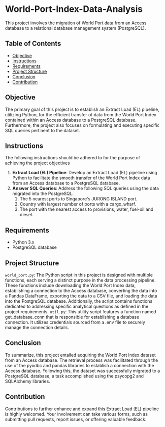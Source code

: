 # World-Port-Index-Data-Analysis
This project involves the migration of World Port data from an Access database to a relational database management system (PostgreSQL).

## Table of Contents
- [Objective](#objective)
- [Instructions](#instructions)
- [Requirements](#requirements)
- [Project Structure](#project-structure )
- [Conclusion](#Conclusion)
- [Contribution](#contribution)

## Objective
The primary goal of this project is to establish an Extract Load (EL) pipeline, utilizing Python, for the efficient transfer of data from the World Port Index contained within an Access database to a PostgreSQL database. Furthermore, the project also focuses on formulating and executing specific SQL queries pertinent to the dataset.

## Instructions
The following instructions should be adhered to for the purpose of achieving the project objectives
1. **Extract Load (EL) Pipeline**: Develop an Extract Load (EL) pipeline using Python to facilitate the smooth transfer of the World Port Index data from an Access database to a PostgreSQL database.
2. **Answer SQL Queries**: Address the following SQL queries using the data migrated into the PostgreSQL.
    1. The 5 nearest ports to Singapore's JURONG ISLAND port.
    2. Country with largest number of ports with a cargo_wharf.
    3. The port with the nearest access to provisions, water, fuel-oil and diesel.

## Requirements
- Python 3.x
- PostgreSQL database

## Project Structure  
`world_port.py`: The Python script in this project is designed with multiple functions, each serving a distinct purpose in the data processing pipeline. These functions include downloading the World Port Index data, establishing a connection to the Access database, converting the data into a Pandas DataFrame, exporting the data to a CSV file, and loading the data into the PostgreSQL database. Additionally, the script contains functions dedicated to addressing specific analytical questions as defined in the project requirements.
`util.py`: This utility script features a function named get_database_conn that is responsible for establishing a database connection. It utilizes credentials sourced from a .env file to securely manage the connection details.

## Conclusion
To summarize, this project entailed acquiring the World Port Index dataset from an Access database. The retrieval process was facilitated through the use of the pyodbc and pandas libraries to establish a connection with the Access database. Following this, the dataset was successfully migrated to a PostgreSQL database, a task accomplished using the psycopg2 and SQLAlchemy libraries.

## Contribution
Contributions to further enhance and expand this Extract Load (EL) pipeline is highly welcomed. Your involvement can take various forms, such as submitting pull requests, report issues, or offering valuable feedback. 
